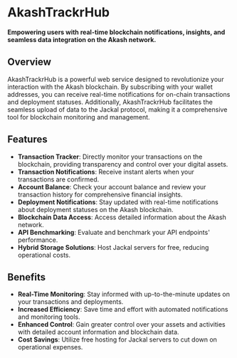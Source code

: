 # AkashTrackrHub

**Empowering users with real-time blockchain notifications, insights, and seamless data integration on the Akash network.**

## Overview

AkashTrackrHub is a powerful web service designed to revolutionize your interaction with the Akash blockchain. By subscribing with your wallet addresses, you can receive real-time notifications for on-chain transactions and deployment statuses. Additionally, AkashTrackrHub facilitates the seamless upload of data to the Jackal protocol, making it a comprehensive tool for blockchain monitoring and management.

## Features

- **Transaction Tracker**: Directly monitor your transactions on the blockchain, providing transparency and control over your digital assets.
- **Transaction Notifications**: Receive instant alerts when your transactions are confirmed.
- **Account Balance**: Check your account balance and review your transaction history for comprehensive financial insights.
- **Deployment Notifications**: Stay updated with real-time notifications about deployment statuses on the Akash blockchain.
- **Blockchain Data Access**: Access detailed information about the Akash network.
- **API Benchmarking**: Evaluate and benchmark your API endpoints' performance.
- **Hybrid Storage Solutions**: Host Jackal servers for free, reducing operational costs.

## Benefits

- **Real-Time Monitoring**: Stay informed with up-to-the-minute updates on your transactions and deployments.
- **Increased Efficiency**: Save time and effort with automated notifications and monitoring tools.
- **Enhanced Control**: Gain greater control over your assets and activities with detailed account information and blockchain data.
- **Cost Savings**: Utilize free hosting for Jackal servers to cut down on operational expenses.
